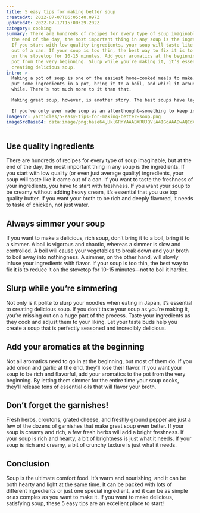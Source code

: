 ```yaml
---
title: 5 easy tips for making better soup
createdAt: 2022-07-07T06:05:40.097Z
updatedAt: 2022-07-17T15:00:29.202Z
category: cooking
summary: There are hundreds of recipes for every type of soup imaginable, but at
  the end of the day, the most important thing in any soup is the ingredients.
  If you start with low quality ingredients, your soup will taste like it came
  out of a can. If your soup is too thin, the best way to fix it is to reduce it
  on the stovetop for 10-15 minutes. Add your aromatics at the beginning of the
  pot from the very beginning. Slurp while you’re making it, it’s essential to
  creating delicious soup.
intro: >-
  Making a pot of soup is one of the easiest home-cooked meals to make. You
  put some ingredients in a pot, bring it to a boil, and whirl it around for a
  while. There’s not much more to it than that. 

  Making great soup, however, is another story. The best soups have layers of flavor that explode in your mouth. They aren’t thin and watery, nor are they so packed with dense ingredients that you can barely get your spoon into the bowl without fishing out half a carrot first.

  If you’ve only ever made soup as an afterthought—something to keep in the pantry when you don’t feel like eating leftovers—it might be time to give it another look. Making great soup isn’t difficult once you know how. Here are 5 easy tips for making better soup:
imageSrc: /articles/5-easy-tips-for-making-better-soup.png
imageSrcBase64: data:image/png;base64,UklGRnYAAABXRUJQVlA4IGoAAADwAQCdASoKAAoAAUAmJYgCdAEPDiaV/AAA/qzezL+z+O4m+3SQSJ+0apzrXVW1lR+LkTNYXq0PfHjHPec0uKuAeXQT23V1wxboS9fSDs32Z9fipChbyU8xO9e4a1F+y+Lin7P7CSOVwAAA
---
```


## Use quality ingredients

There are hundreds of recipes for every type of soup imaginable, but at the end of the day, the most important thing in any soup is the ingredients. If you start with low quality (or even just average quality) ingredients, your soup will taste like it came out of a can.
If you want to taste the freshness of your ingredients, you have to start with freshness. If you want your soup to be creamy without adding heavy cream, it’s essential that you use top quality butter. If you want your broth to be rich and deeply flavored, it needs to taste of chicken, not just water.

## Always simmer your soup

If you want to make a delicious, rich soup, don’t bring it to a boil, bring it to a simmer. A boil is vigorous and chaotic, whereas a simmer is slow and controlled.
A boil will cause your vegetables to break down and your broth to boil away into nothingness. A simmer, on the other hand, will slowly infuse your ingredients with flavor.
If your soup is too thin, the best way to fix it is to reduce it on the stovetop for 10-15 minutes—not to boil it harder.

## Slurp while you’re simmering

Not only is it polite to slurp your noodles when eating in Japan, it’s essential to creating delicious soup.
If you don’t taste your soup as you’re making it, you’re missing out on a huge part of the process. Taste your ingredients as they cook and adjust them to your liking.
Let your taste buds help you create a soup that is perfectly seasoned and incredibly delicious.

## Add your aromatics at the beginning

Not all aromatics need to go in at the beginning, but most of them do. If you add onion and garlic at the end, they’ll lose their flavor.
If you want your soup to be rich and flavorful, add your aromatics to the pot from the very beginning.
By letting them simmer for the entire time your soup cooks, they’ll release tons of essential oils that will flavor your broth.

## Don’t forget the garnishes!

Fresh herbs, croutons, grated cheese, and freshly ground pepper are just a few of the dozens of garnishes that make great soup even better.
If your soup is creamy and rich, a few fresh herbs will add a bright freshness.
If your soup is rich and hearty, a bit of brightness is just what it needs.
If your soup is rich and creamy, a bit of crunchy texture is just what it needs.

## Conclusion

Soup is the ultimate comfort food. It’s warm and nourishing, and it can be both hearty and light at the same time. It can be packed with lots of different ingredients or just one special ingredient, and it can be as simple or as complex as you want to make it.
If you want to make delicious, satisfying soup, these 5 easy tips are an excellent place to start!
